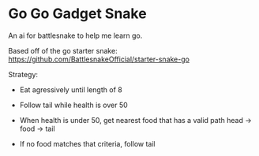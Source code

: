 # Go Go Gadget Snake

An ai for battlesnake to help me learn go.

Based off of the go starter snake: https://github.com/BattlesnakeOfficial/starter-snake-go

Strategy:

- Eat agressively until length of 8

- Follow tail while health is over 50

- When health is under 50, get nearest food that has a valid path head -> food -> tail

- If no food matches that criteria, follow tail
